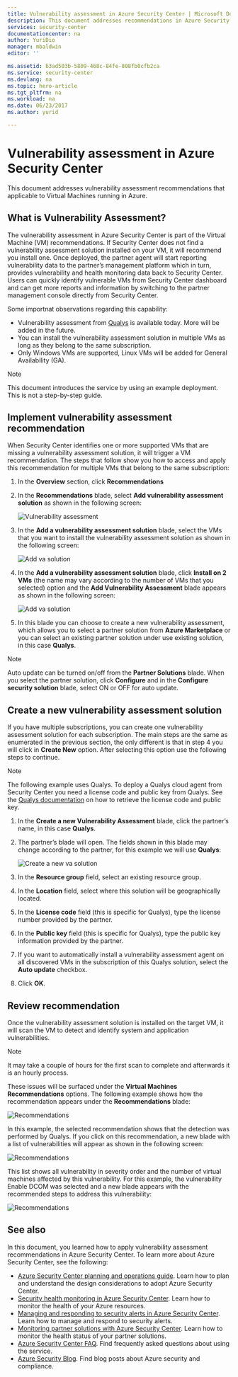 ```yaml
---
title: Vulnerability assessment in Azure Security Center | Microsoft Docs
description: This document addresses recommendations in Azure Security Center that help you protect your virtual machines by installing a vulnerability assessment solution.
services: security-center
documentationcenter: na
author: YuriDio
manager: mbaldwin
editor: ''

ms.assetid: b3ad503b-5809-468c-84fe-808fb0cfb2ca
ms.service: security-center
ms.devlang: na
ms.topic: hero-article
ms.tgt_pltfrm: na
ms.workload: na
ms.date: 06/23/2017
ms.author: yurid

---
```

# Vulnerability assessment in Azure Security Center
This document addresses vulnerability assessment recommendations that applicable to Virtual Machines running in Azure.

## What is Vulnerability Assessment?
The vulnerability assessment in Azure Security Center is part of the Virtual Machine (VM) recommendations. If Security Center does not find a vulnerability assessment solution installed on your VM, it will recommend you install one. Once deployed, the partner agent will start reporting vulnerability data to the partner’s management platform which in turn, provides vulnerability and health monitoring data back to Security Center. Users can quickly identify vulnerable VMs from Security Center dashboard and can get more reports and information by switching to the partner management console directly from Security Center.

Some importnat observations regarding this capability:

* Vulnerability assessment from  [Qualys](https://www.qualys.com/lp/azure) is available today. More will be added in the future.
* You can install the vulnerability assessment solution in multiple VMs as long as they belong to the same subscription.
* Only Windows VMs are supported, Linux VMs will be added for General Availability (GA).

> [!NOTE]
> This document introduces the service by using an example deployment. This is not a step-by-step guide.
>

## Implement vulnerability assessment recommendation
When Security Center identifies one or more supported VMs that are missing a vulnerability assessment solution, it will trigger a VM recommendation. The steps that follow show you how to access and apply this recommendation for multiple VMs that belong to the same subscription:

1. In the **Overview** section, click **Recommendations**
2. In the **Recommendations** blade, select **Add vulnerability assessment solution** as shown in the following screen:

    ![Vulnerability assessment](./media/security-center-vulnerability-assessment-recommendations/security-center-vulnerability-assessment-fig1-new.png)
3. In the **Add a vulnerability assessment solution** blade, select the VMs that you want to install the vulnerability assessment solution as shown in the following screen:

    ![Add va solution](./media/security-center-vulnerability-assessment-recommendations/security-center-vulnerability-assessment-fig2-new.png)
4. In the **Add a vulnerability assessment solution** blade, click **Install on 2 VMs** (the name may vary according to the number of VMs that you selected) option and the **Add Vulnerability Assessment** blade appears as shown in the following screen:

    ![Add va solution](./media/security-center-vulnerability-assessment-recommendations/security-center-vulnerability-assessment-fig3-new.png)
5. In this blade you can choose to create a new vulnerability assessment, which allows you to select a partner solution from **Azure Marketplace** or you can select an existing partner solution under use existing solution, in this case **Qualys**.

> [!NOTE]
> Auto update can be turned on/off from the **Partner Solutions** blade. When you select the partner solution, click **Configure** and in the **Configure security solution** blade, select ON or OFF for auto update. 

## Create a new vulnerability assessment solution
If you have multiple subscriptions, you can create one vulnerability assessment solution for each subscription. The main steps are the same as enumerated in the previous section, the only different is that in step 4 you will click in **Create New** option. After selecting this option use the following steps to continue.

> [!NOTE]
> The following example uses Qualys. To deploy a Qualys cloud agent from Security Center you need a license code and public key from Qualys. See the [Qualys documentation](https://community.qualys.com/docs/DOC-5823-deploying-qualys-cloud-agents-from-microsoft-azure-security-center) on how to retrieve the license code and public key.


1. In the **Create a new Vulnerability Assessment** blade, click the partner’s name, in this case **Qualys**.
2. The partner’s blade will open. The fields shown in this blade may change according to the partner, for this example we will use **Qualys**:

    ![Create a new va solution](./media/security-center-vulnerability-assessment-recommendations/security-center-vulnerability-assessment-fig4-new.png)
3. In the **Resource group** field, select an existing resource group.
4. In the **Location** field, select where this solution will be geographically located.
5. In the **License code** field (this is specific for Qualys), type the license number provided by the partner.
6. In the **Public key** field (this is specific for Qualys), type the public key information provided by the partner.
7. If you want to automatically install a vulnerability assessment agent on all discovered VMs in the subscription of this Qualys solution, select the **Auto update** checkbox.
8. Click **OK**.

## Review recommendation
Once the vulnerability assessment solution is installed on the target VM, it will scan the VM to detect and identify system and application vulnerabilities.

> [!NOTE]
> It may take a couple of hours for the first scan to complete and afterwards it is an hourly process.
>
>

These issues will be surfaced under the **Virtual Machines Recommendations** options. The following example shows how the recommendation appears under the **Recommendations** blade:

![Recommendations](./media/security-center-vulnerability-assessment-recommendations/security-center-vulnerability-assessment-fig5-new.png)

In this example, the selected recommendation shows that the detection was performed by Qualys. If you click on this recommendation, a new blade with a list of vulnerabilities will appear as shown in the following screen:

![Recommendations](./media/security-center-vulnerability-assessment-recommendations/security-center-vulnerability-assessment-fig6-new.png)

This list shows all vulnerability in severity order and the number of virtual machines affected by this vulnerability. For this example, the vulnerability Enable DCOM was selected and a new blade appears with the recommended steps to address this vulnerability:

![Recommendations](./media/security-center-vulnerability-assessment-recommendations/security-center-vulnerability-assessment-fig7-new.png)

## See also
In this document, you learned how to apply vulnerability assessment recommendations in Azure Security Center. To learn more about Azure Security Center, see the following:

* [Azure Security Center planning and operations guide](security-center-planning-and-operations-guide.md). Learn how to plan and understand the design considerations to adopt Azure Security Center.
* [Security health monitoring in Azure Security Center](security-center-monitoring.md). Learn how to monitor the health of your Azure resources.
* [Managing and responding to security alerts in Azure Security Center](security-center-managing-and-responding-alerts.md). Learn how to manage and respond to security alerts.
* [Monitoring partner solutions with Azure Security Center](security-center-partner-solutions.md). Learn how to monitor the health status of your partner solutions.
* [Azure Security Center FAQ](security-center-faq.md). Find frequently asked questions about using the service.
* [Azure Security Blog](http://blogs.msdn.com/b/azuresecurity/). Find blog posts about Azure security and compliance.
